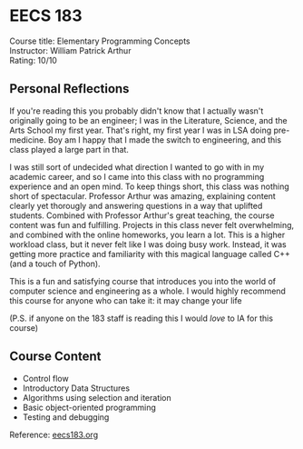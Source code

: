 <!-- ---
tags:
  - Electrical Engineering and Computer Science
--- -->
# EECS 183

Course title: Elementary Programming Concepts  
Instructor: William Patrick Arthur  
Rating: 10/10

## Personal Reflections
If you're reading this you probably didn't know that I actually wasn't originally going to be an engineer; I was in the Literature, Science, and the Arts School my first year. That's right, my first year I was in LSA doing pre-medicine. Boy am I happy that I made the switch to engineering, and this class played a large part in that.

I was still sort of undecided what direction I wanted to go with in my academic career, and so I came into this class with no programming experience and an open mind. To keep things short, this class was nothing short of spectacular. Professor Arthur was amazing, explaining content clearly yet thorougly and answering questions in a way that uplifted students. Combined with Professor Arthur's great teaching, the course content was fun and fulfilling. Projects in this class never felt overwhelming, and combined with the online homeworks, you learn a lot. This is a higher workload class, but it never felt like I was doing busy work. Instead, it was getting more practice and familiarity with this magical language called C++ (and a touch of Python).

This is a fun and satisfying course that introduces you into the world of computer science and engineering as a whole. I would highly recommend this course for anyone who can take it: it may change your life

(P.S. if anyone on the 183 staff is reading this I would *love* to IA for this course)

## Course Content
* Control flow
* Introductory Data Structures
* Algorithms using selection and iteration
* Basic object-oriented programming
* Testing and debugging

Reference: [eecs183.org](https://eecs183.github.io/eecs183.org/)
